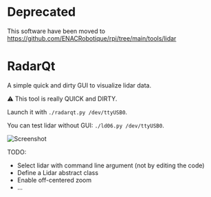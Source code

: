 # Deprecated
This software have been moved to https://github.com/ENACRobotique/rpi/tree/main/tools/lidar


RadarQt
=======

A simple quick and dirty GUI to visualize lidar data.

:warning: This tool is really QUICK and DIRTY.

Launch it with `./radarqt.py /dev/ttyUSB0`.

You can test lidar without GUI: `./ld06.py /dev/ttyUSB0`.

![Screenshot](screenshot.png)


TODO:

+ Select lidar with command line argument (not by editing the code)
+ Define a Lidar abstract class
+ Enable off-centered zoom
+ ...

